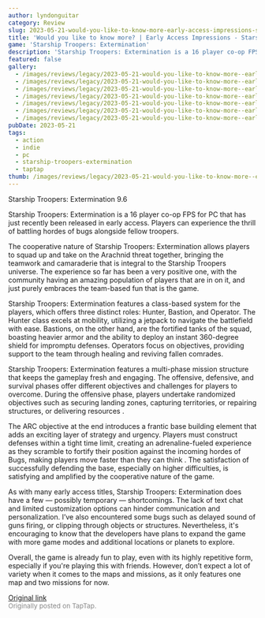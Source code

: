 ```yaml
---
author: lyndonguitar
category: Review
slug: 2023-05-21-would-you-like-to-know-more-early-access-impressions-starship-troopers-extermination
title: 'Would you like to know more? | Early Access Impressions - Starship Troopers: Extermination'
game: 'Starship Troopers: Extermination'
description: 'Starship Troopers: Extermination is a 16 player co-op FPS for PC that has just recently been released in early access. Players can experience the thrill of battling hordes of bugs alongside fellow troopers.'
featured: false
gallery:
  - /images/reviews/legacy/2023-05-21-would-you-like-to-know-more--early-access-impressions---starship-troopers-extermination-0.avif
  - /images/reviews/legacy/2023-05-21-would-you-like-to-know-more--early-access-impressions---starship-troopers-extermination-1.avif
  - /images/reviews/legacy/2023-05-21-would-you-like-to-know-more--early-access-impressions---starship-troopers-extermination-2.avif
  - /images/reviews/legacy/2023-05-21-would-you-like-to-know-more--early-access-impressions---starship-troopers-extermination-3.avif
  - /images/reviews/legacy/2023-05-21-would-you-like-to-know-more--early-access-impressions---starship-troopers-extermination-4.avif
  - /images/reviews/legacy/2023-05-21-would-you-like-to-know-more--early-access-impressions---starship-troopers-extermination-5.avif
  - /images/reviews/legacy/2023-05-21-would-you-like-to-know-more--early-access-impressions---starship-troopers-extermination-6.avif
pubDate: 2023-05-21
tags:
  - action
  - indie
  - pc
  - starship-troopers-extermination
  - taptap
thumb: /images/reviews/legacy/2023-05-21-would-you-like-to-know-more--early-access-impressions---starship-troopers-extermination-0.avif
---
```


Starship Troopers: Extermination
9.6

Starship Troopers: Extermination is a 16 player co-op FPS for PC that has just recently been released in early access. Players can experience the thrill of battling hordes of bugs alongside fellow troopers.

The cooperative nature of Starship Troopers: Extermination allows players to squad up and take on the Arachnid threat together, bringing the teamwork and camaraderie that is integral to the Starship Troopers universe. The experience so far has been a very positive one, with the community having an amazing population of players that are in on it, and just purely embraces the team-based fun that is the game.

Starship Troopers: Extermination features a class-based system for the players, which offers three distinct roles: Hunter, Bastion, and Operator. The Hunter class excels at mobility, utilizing a jetpack to navigate the battlefield with ease. Bastions, on the other hand, are the fortified tanks of the squad, boasting heavier armor and the ability to deploy an instant 360-degree shield for impromptu defenses. Operators focus on objectives, providing support to the team through healing and reviving fallen comrades.

Starship Troopers: Extermination features a multi-phase mission structure that keeps the gameplay fresh and engaging. The offensive, defensive, and survival phases offer different objectives and challenges for players to overcome. During the offensive phase, players undertake randomized objectives such as securing landing zones, capturing territories, or repairing structures, or delivering resources .

The ARC objective at the end introduces a frantic base building element that adds an exciting layer of strategy and urgency. Players must construct defenses within a tight time limit, creating an adrenaline-fueled experience as they scramble to fortify their position against the incoming hordes of Bugs, making players move faster than they can think . The satisfaction of successfully defending the base, especially on higher difficulties, is satisfying and amplified by the cooperative nature of the game.

As with many early access titles, Starship Troopers: Extermination does have a few — possibly temporary — shortcomings. The lack of text chat and limited customization options can hinder communication and personalization. I’ve also encountered some bugs such as delayed sound of guns firing, or clipping through objects or structures.  Nevertheless, it's encouraging to know that the developers have plans to expand the game with more game modes and additional locations or planets to explore.

Overall, the game is already fun to play, even with its highly repetitive form, especially if you're playing this with friends. However, don’t expect a lot of variety when it comes to the maps and missions, as it only features one map and two missions for now.

[Original link](https://www.taptap.io/post/5527571)<br><span style="font-size: 0.95em; color: #888;">Originally posted on TapTap.</span>